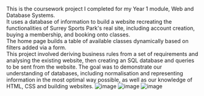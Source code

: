This is the coursework project I completed for my Year 1 module, Web and Database Systems.\
It uses a database of information to build a website recreating the functionalities of Surrey Sports Park's real site, including account creation, buying a membership, and booking onto classes.\
The home page builds a table of available classes dynamically based on filters added via a form.\
This project involved deriving business rules from a set of requirements and analysing the existing website, then creating an SQL database and queries to be sent from the website. The goal was to demonstrate our understanding of databases, including normalisation and representing information in the most optimal way possible, as well as our knowledge of HTML, CSS and building websites.
![image](https://github.com/g-potts/year-1-web-databases-coursework/assets/144335305/1a4b2c33-dbdc-4bde-b1e5-4b1c91f1ae8d)
![image](https://github.com/g-potts/year-1-web-databases-coursework/assets/144335305/a8ef595d-6fde-4cde-931f-e8750afe43bd)
![image](https://github.com/g-potts/year-1-web-databases-coursework/assets/144335305/7a6776ff-9700-4c91-b1c0-1dca03123df4)
